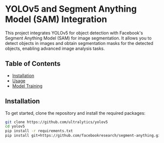 # YOLOv5 and Segment Anything Model (SAM) Integration

This project integrates YOLOv5 for object detection with Facebook's Segment Anything Model (SAM) for image segmentation. It allows you to detect objects in images and obtain segmentation masks for the detected objects, enabling advanced image analysis tasks.

## Table of Contents

- [Installation](#installation)
- [Usage](#usage)
- [Model Training](#model-training)


## Installation

To get started, clone the repository and install the required packages:

```bash
git clone https://github.com/ultralytics/yolov5
cd yolov5
pip install -r requirements.txt
pip install git+https://github.com/facebookresearch/segment-anything.git
